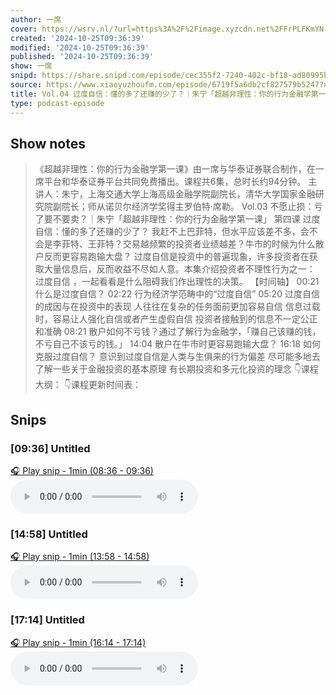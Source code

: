 ```yaml
---
author: 一席
cover: https://wsrv.nl/?url=https%3A%2F%2Fimage.xyzcdn.net%2FFrPLFKmYN-81FwGfhfqw-spbwlpQ.jpg&w=200&h=200
created: '2024-10-25T09:36:39'
modified: '2024-10-25T09:36:39'
published: '2024-10-25T09:36:39'
show: 一席
snipd: https://share.snipd.com/episode/cec355f2-7240-402c-bf18-ad80995b8fdd
source: https://www.xiaoyuzhoufm.com/episode/6719f5a6db2cf827579b5247?utm_source=rss
title: Vol.04 过度自信：懂的多了还赚的少了？｜朱宁「超越非理性：你的行为金融学第一课」
type: podcast-episode
---
```



## Show notes
> 《超越非理性：你的行为金融学第一课》由一席与华泰证券联合制作，在一席平台和华泰证券平台共同免费播出。课程共6集，总时长约94分钟。
> 主讲人：朱宁，上海交通大学上海高级金融学院副院长，清华大学国家金融研究院副院长；师从诺贝尔经济学奖得主罗伯特·席勒。
> Vol.03 不愿止损：亏了要不要卖？｜朱宁「超越非理性：你的行为金融学第一课」 
> 第四课 过度自信：懂的多了还赚的少了？ 
> 我赶不上巴菲特，但水平应该差不多，会不会是李菲特、王菲特？交易越频繁的投资者业绩越差？牛市的时候为什么散户反而更容易跑输大盘？
> 过度自信是投资中的普遍现象，许多投资者在获取大量信息后，反而收益不尽如人意。本集介绍投资者不理性行为之一： 过度自信 ，一起看看是什么阻碍我们作出理性的决策。
> 【时间轴】
> 00:21 什么是过度自信？
> 02:22 行为经济学范畴中的“过度自信”
> 05:20 过度自信的成因与在投资中的表现
> 人往往在复杂的任务面前更加容易自信    信息过载时，容易让人强化自信或者产生虚假自信    投资者接触到的信息不一定公正和准确   08:21 散户如何不亏钱？通过了解行为金融学，「赚自己该赚的钱，不亏自己不该亏的钱。」
> 14:04 散户在牛市时更容易跑输大盘？
> 16:18 如何克服过度自信？
> 意识到过度自信是人类与生俱来的行为偏差    尽可能多地去了解一些关于金融投资的基本原理    有长期投资和多元化投资的理念   👇课程大纲：
> 👇课程更新时间表：

## Snips
### [09:36] Untitled
[🎧 Play snip - 1min️ (08:36 - 09:36)](https://share.snipd.com/snip/1de1a6bc-c991-4f8a-b303-8631b49769af)
<audio controls> <source src="https://dts-api.xiaoyuzhoufm.com/track/5e285326418a84a04627343f/6719f5a6db2cf827579b5247/media.xyzcdn.net/luQ_m0rn5Qfzn-7PRFUXqA9BPVJX.m4a#t=08:36,09:36"> </audio>
### [14:58] Untitled
[🎧 Play snip - 1min️ (13:58 - 14:58)](https://share.snipd.com/snip/c3386642-4377-4a2e-a6c5-e35713606c34)
<audio controls> <source src="https://dts-api.xiaoyuzhoufm.com/track/5e285326418a84a04627343f/6719f5a6db2cf827579b5247/media.xyzcdn.net/luQ_m0rn5Qfzn-7PRFUXqA9BPVJX.m4a#t=13:58,14:58"> </audio>
### [17:14] Untitled
[🎧 Play snip - 1min️ (16:14 - 17:14)](https://share.snipd.com/snip/b27054c8-0d13-44e9-99e9-cf150824b281)
<audio controls> <source src="https://dts-api.xiaoyuzhoufm.com/track/5e285326418a84a04627343f/6719f5a6db2cf827579b5247/media.xyzcdn.net/luQ_m0rn5Qfzn-7PRFUXqA9BPVJX.m4a#t=16:14,17:14"> </audio>
